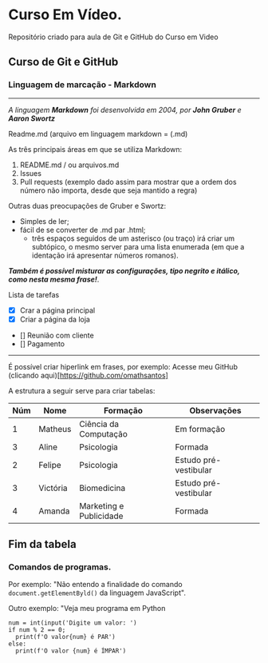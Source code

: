 # **Curso Em Vídeo**.

Repositório criado para aula de Git e GitHub do Curso em Video


## **Curso de Git e GitHub**
### Linguagem de marcação - Markdown
***
_A linguagem __Markdown__ foi desenvolvida em 2004, por **John Gruber** e **Aaron Swortz**_

Readme.md (arquivo em linguagem markdown = (.md)

As três principais áreas em que se utiliza Markdown:
1. README.md / ou arquivos.md
1. Issues
3. Pull requests
(exemplo dado assim para mostrar que a ordem dos número não importa, desde que seja mantido a regra)

Outras duas preocupações de Gruber e Swortz:
* Simples de ler;
* fácil de se converter de .md par .html;
   * três espaços seguidos de um asterisco (ou traço) irá criar um subtópico, o mesmo server para uma lista enumerada (em que a identação irá apresentar números romanos).

__*Também é possível misturar as configurações, tipo negrito e itálico, como nesta mesma frase!*__.

Lista de tarefas
- [x] Crar a página principal
- [x] Criar a página da loja
- [] Reunião com cliente
- [] Pagamento
---
É possível criar hiperlink em frases, por exemplo:
Acesse meu GitHub (clicando aqui)[https://github.com/omathsantos]

A estrutura a seguir serve para criar tabelas:

Núm | Nome | Formação | Observações
---|---|---|---
1 | Matheus | Ciência da Computação | Em formação
3 | Aline | Psicologia | Formada
2 | Felipe | Psicologia | Estudo pré-vestibular
3 | Victória | Biomedicina | Estudo pré-vestibular
4 | Amanda | Marketing e Publicidade | Formada

Fim da tabela
---
### Comandos de programas.
Por exemplo: "Não entendo a finalidade do comando `document.getElementByld()` da linguagem JavaScript".

Outro exemplo: "Veja meu programa em Python
```
num = int(input('Digite um valor: ')
if num % 2 == 0;
  print(f'O valor{num} é PAR')
else:
  print(f'O valor {num} é ÍMPAR')
```

